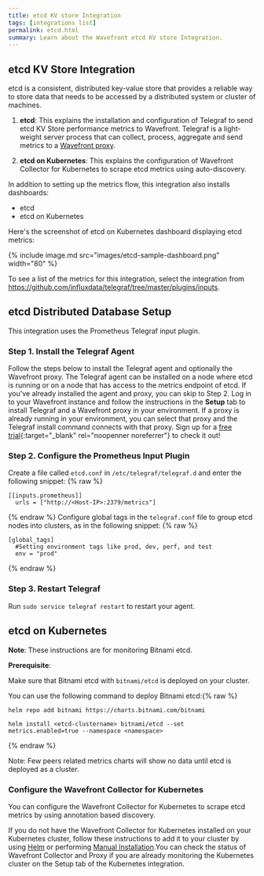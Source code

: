 ```yaml
---
title: etcd KV store Integration
tags: [integrations list]
permalink: etcd.html
summary: Learn about the Wavefront etcd KV store Integration.
---
```

## etcd KV Store Integration

etcd is a consistent, distributed key-value store that provides a reliable way to store data that needs to be accessed by a distributed system or cluster of machines.

1. **etcd**: This explains the installation and configuration of Telegraf to send etcd KV Store performance metrics to Wavefront. Telegraf is a light-weight server process that can collect, process, aggregate and send metrics to a [Wavefront proxy](https://docs.wavefront.com/proxies.html).

2. **etcd on Kubernetes**: This explains the configuration of Wavefront Collector for Kubernetes to scrape etcd metrics using auto-discovery.

In addition to setting up the metrics flow, this integration also installs dashboards:
* etcd
* etcd on Kubernetes

Here's the screenshot of etcd on Kubernetes dashboard displaying etcd metrics:

{% include image.md src="images/etcd-sample-dashboard.png" width="80" %}


To see a list of the metrics for this integration, select the integration from <https://github.com/influxdata/telegraf/tree/master/plugins/inputs>.
## etcd Distributed Database Setup



This integration uses the Prometheus Telegraf input plugin.


### Step 1. Install the Telegraf Agent

Follow the steps below to install the Telegraf agent and optionally the Wavefront proxy. The Telegraf agent can be installed on a node where etcd is running or on a node that has access to the metrics endpoint of etcd. If you've already installed the agent and proxy, you can skip to Step 2.
Log in to your Wavefront instance and follow the instructions in the **Setup** tab to install Telegraf and a Wavefront proxy in your environment. If a proxy is already running in your environment, you can select that proxy and the Telegraf install command connects with that proxy. Sign up for a [free trial](https://tanzu.vmware.com/observability-trial){:target="_blank" rel="noopenner noreferrer"} to check it out!

### Step 2. Configure the Prometheus Input Plugin

Create a file called `etcd.conf` in `/etc/telegraf/telegraf.d` and enter the following snippet:
{% raw %}
```
[[inputs.prometheus]]
  urls = ["http://<Host-IP>:2379/metrics"]
```
{% endraw %}
Configure global tags in the `telegraf.conf` file to group etcd nodes into clusters, as in the following snippet:
{% raw %}
```
[global_tags]
  #Setting environment tags like prod, dev, perf, and test
  env = "prod"
```
{% endraw %}

### Step 3. Restart Telegraf

Run `sudo service telegraf restart` to restart your agent.

## etcd on Kubernetes

**Note**: These instructions are for monitoring Bitnami etcd.

**Prerequisite**:

Make sure that Bitnami etcd with `bitnami/etcd` is deployed on your cluster.

You can use the following command to deploy Bitnami etcd:{% raw %}
```
helm repo add bitnami https://charts.bitnami.com/bitnami

helm install <etcd-clustername> bitnami/etcd --set metrics.enabled=true --namespace <namespace>
```
{% endraw %}

Note: Few peers related metrics charts will show no data until etcd is deployed as a cluster.

### Configure the Wavefront Collector for Kubernetes

You can configure the Wavefront Collector for Kubernetes to scrape etcd metrics by using annotation based discovery.

If you do not have the Wavefront Collector for Kubernetes installed on your Kubernetes cluster, follow these instructions to add it to your cluster by using [Helm](https://docs.wavefront.com/kubernetes.html#kubernetes-quick-install-using-helm) or performing [Manual Installation](https://docs.wavefront.com/kubernetes.html#kubernetes-manual-install).You can check the status of Wavefront Collector and Proxy if you are already monitoring the Kubernetes cluster on the Setup tab of the Kubernetes integration.




